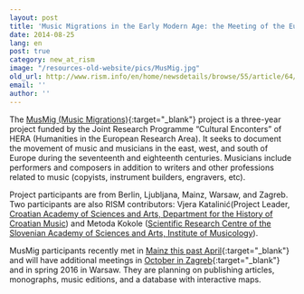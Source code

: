```yaml
---
layout: post
title: 'Music Migrations in the Early Modern Age: the Meeting of the European East, West and South'
date: 2014-08-25
lang: en
post: true
category: new_at_rism
image: "/resources-old-website/pics/MusMig.jpg"
old_url: http://www.rism.info/en/home/newsdetails/browse/55/article/64/music-migrations-in-the-early-modern-age-the-meeting-of-the-european-east-west-and-south.html
email: ''
author: ''
---
```


The [MusMig (Music Migrations)](http://musmig.hypotheses.org/){:target="_blank"} project is a three-year project funded by the Joint Research Programme “Cultural Enconters” of HERA (Humanities in the European Research Area). It seeks to document the movement of music and musicians in the east, west, and south of Europe during the seventeenth and eighteenth centuries. Musicians include performers and composers in addition to writers and other professions related to music (copyists, instrument builders, engravers, etc).

Project participants are from Berlin, Ljubljana, Mainz, Warsaw, and Zagreb. Two participants are also RISM contributors: Vjera Katalinić(Project Leader, [Croatian Academy of Sciences and Arts, Department for the History of Croatian Music](http://info.hazu.hr/odsjek_za_povijest_hrvatske_glazbe)) and Metoda Kokole ([Scientific Research Centre of the Slovenian Academy of Sciences and Arts, Institute of Musicology](http://mi.zrc-sazu.si/en/predstavitev#v)).

MusMig participants recently met in [Mainz this past April](http://musmig.hypotheses.org/135){:target="_blank"} and will have additional meetings in [October in Zagreb](http://musmig.hypotheses.org/232){:target="_blank"} and in spring 2016 in Warsaw. They are planning on publishing articles, monographs, music editions, and a database with interactive maps.